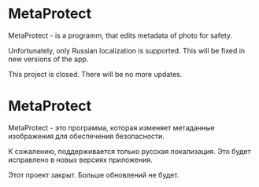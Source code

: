 # MetaProtect
MetaProtect - is a programm, that edits metadata of photo for safety.

Unfortunately, only Russian localization is supported. This will be fixed in new versions of the app.

This project is closed. There will be no more updates.
# MetaProtect
MetaProtect - это программа, которая изменяет метаданные изображения для обеспечения безопасности.

К сожалению, поддерживается только русская локализация. Это будет исправлено в новых версиях приложения.

Этот проект закрыт. Больше обновлений не будет.

